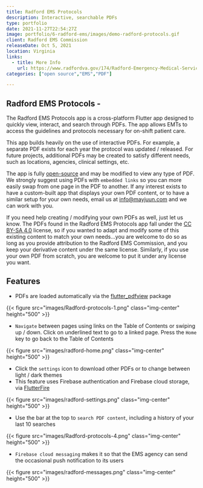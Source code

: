 ```yaml
---
title: Radford EMS Protocols
description: Interactive, searchable PDFs
type: portfolio
date: 2021-11-27T22:54:27Z
image: portfolio/6-radford-ems/images/demo-radford-protocols.gif
client: Radford EMS Commission
releaseDate: Oct 5, 2021
location: Virginia
links: 
  - title: More Info
    url: https://www.radfordva.gov/174/Radford-Emergency-Medical-Services-Commi
categories: ["open source","EMS","PDF"]

---
```

## Radford EMS Protocols -

The Radford EMS Protocols app is a cross-platform Flutter app designed to quickly view, interact, and search through PDFs. The app allows EMTs to access the guidelines and protocols necessary for on-shift patient care.

This app builds heavily on the use of interactive PDFs. For example, a separate PDF exists for each year the protocol was updated / released. For future projects, additional PDFs may be created to satisfy different needs, such as locations, agencies, clinical settings, etc.

The app is fully [open-source](https://github.com/MayJuun/radford_ems) and may be modified to view any type of PDF. We strongly suggest using PDFs with `embedded links` so you can more easily swap from one page in the PDF to another. If any interest exists to have a custom-built app that displays your own PDF content, or to have a similar setup for your own needs, email us at info@mayjuun.com and we can work with you.

If you need help creating / modifying your own PDFs as well, just let us know. The PDFs found in the Radford EMS Protocols app fall under the [CC BY-SA 4.0](https://creativecommons.org/licenses/by-sa/4.0) license, so if you wanted to adapt and modify some of this existing content to match your own needs...you are welcome to do so as long as you provide attribution to the Radford EMS Commission, and you keep your derivative content under the same license. Similarly, if you use your own PDF from scratch, you are welcome to put it under any license you want.

## Features

- PDFs are loaded automatically via the [flutter_pdfview](https://pub.dev/packages/flutter_pdfview) package

{{< figure src="images/Radford-protocols-1.png" class="img-center" height="500" >}}

- `Navigate` between pages using links on the Table of Contents or swiping up / down. Click on underlined text to go to a linked page. Press the `Home` key to go back to the Table of Contents

{{< figure src="images/radford-home.png" class="img-center" height="500" >}}

- Click the `settings` icon to download other PDFs or to change between light / dark themes
- This feature uses Firebase authentication and Firebase cloud storage, via [FlutterFire](https://firebase.flutter.dev)

{{< figure src="images/radford-settings.png" class="img-center" height="500" >}}

- Use the bar at the top to `search PDF content`, including a history of your last 10 searches

{{< figure src="images/Radford-protocols-4.png" class="img-center" height="500" >}}

- `Firebase cloud messaging` makes it so that the EMS agency can send the occasional push notification to its users

{{< figure src="images/radford-messages.png" class="img-center" height="500" >}}